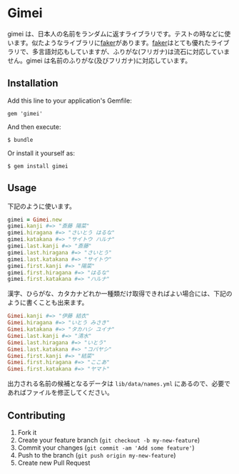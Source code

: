 # Gimei

gimei は、日本人の名前をランダムに返すライブラリです。テストの時などに使います。似たようなライブラリに[faker](https://github.com/stympy/faker)があります。[faker](https://github.com/stympy/faker)はとても優れたライブラリで、多言語対応もしていますが、ふりがな(フリガナ)は流石に対応していません。gimei は名前のふりがな(及びフリガナ)に対応しています。

## Installation

Add this line to your application's Gemfile:

    gem 'gimei'

And then execute:

    $ bundle

Or install it yourself as:

    $ gem install gimei

## Usage

下記のように使います。

```ruby
gimei = Gimei.new
gimei.kanji #=> "斎藤 陽菜"
gimei.hiragana #=> "さいとう はるな"
gimei.katakana #=> "サイトウ ハルナ"
gimei.last.kanji #=> "斎藤"
gimei.last.hiragana #=> "さいとう"
gimei.last.katakana #=> "サイトウ"
gimei.first.kanji #=> "陽菜"
gimei.first.hiragana #=> "はるな"
gimei.first.katakana #=> "ハルナ"
```

漢字、ひらがな、カタカナどれか一種類だけ取得できればよい場合には、下記のように書くことも出来ます。

```ruby
Gimei.kanji #=> "伊藤 結衣"
Gimei.hiragana #=> "いとう みさき"
Gimei.katakana #=> "タカハシ ユイナ"
Gimei.last.kanji #=> "清水"
Gimei.last.hiragana #=> "いとう"
Gimei.last.katakana #=> "コバヤシ"
Gimei.first.kanji #=> "結菜"
Gimei.first.hiragana #=> "ここあ"
Gimei.first.katakana #=> "ヤマト"
```

出力される名前の候補となるデータは `lib/data/names.yml` にあるので、必要であればファイルを修正してください。

## Contributing

1. Fork it
2. Create your feature branch (`git checkout -b my-new-feature`)
3. Commit your changes (`git commit -am 'Add some feature'`)
4. Push to the branch (`git push origin my-new-feature`)
5. Create new Pull Request

